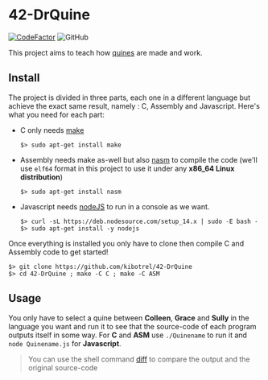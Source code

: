 # 42-DrQuine
[![CodeFactor](https://www.codefactor.io/repository/github/kibotrel/42-drquine/badge)](https://www.codefactor.io/repository/github/kibotrel/42-drquine) ![GitHub](https://img.shields.io/github/license/kibotrel/42-DrQuine?color=blue)

This project aims to teach how [quines](https://en.wikipedia.org/wiki/Quine_(computing)) are made and work.

## Install

The project is divided in three parts, each one in a different language but achieve the exact same result, namely : C, Assembly and Javascript. Here's what you need for each part:

- C only needs [make](https://www.gnu.org/software/make/)
    ```Shell
    $> sudo apt-get install make
- Assembly needs make as-well but also [nasm](https://www.nasm.us/) to compile the code (we'll use `elf64` format in this project to use it under any **x86_64 Linux distribution**)
    ```Shell
    $> sudo apt-get install nasm
- Javascript needs [nodeJS](https://nodejs.org/en/download/) to run in a console as we want.
    ```Shell
    $> curl -sL https://deb.nodesource.com/setup_14.x | sudo -E bash -
    $> sudo apt-get install -y nodejs

Once everything is installed you only have to clone then compile C and Assembly code to get started!

```Shell
$> git clone https://github.com/kibotrel/42-DrQuine
$> cd 42-DrQuine ; make -C C ; make -C ASM
```

## Usage

You only have to select a quine between **Colleen**, **Grace** and **Sully** in the language you want and run it to see that the source-code of each program outputs itself in some way. For **C** and **ASM** use `./Quinename` to run it and `node Quinename.js` for **Javascript**.

> You can use the shell command [diff](https://man7.org/linux/man-pages/man1/diff.1.html) to compare the output and the original source-code